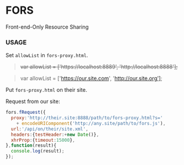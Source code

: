 # FORS
Front-end-Only Resource Sharing

### USAGE
Set `allowList` in `fors-proxy.html`.

>~~var allowList = ['https://localhost:8889', 'http://localhost:8888'];~~

>var allowList = ['https://our.site.com', 'http://our.site.org'];

Put `fors-proxy.html` on their site.

Request from our site:
```javascript
fors.fRequest({
  proxy:'http://their.site:8888/path/to/fors-proxy.html?s='
    + encodeURIComponent('http://any.site/path/to/fors.js'),
  url:'/api/on/their/site.xml',
  headers:{testHeader:+new Date()},
  xhrProp:{timeout:15000},
},function(result){
  console.log(result);
});
```
